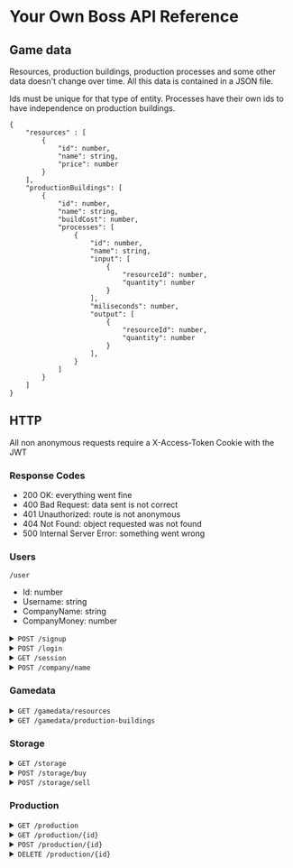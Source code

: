 # Your Own Boss API Reference

## Game data

Resources, production buildings, production processes and some other data doesn't change over time. All this data is contained in a JSON file.

Ids must be unique for that type of entity. Processes have their own ids to have independence on production buildings.

```
{
    "resources" : [
        {
            "id": number,
            "name": string,
            "price": number
        }
    ],
    "productionBuildings": [
        {
            "id": number,
            "name": string,
            "buildCost": number,
            "processes": [
                {
                    "id": number,
                    "name": string,
                    "input": [
                        {
                            "resourceId": number,
                            "quantity": number
                        }
                    ],
                    "miliseconds": number,
                    "output": [
                        {
                            "resourceId": number,
                            "quantity": number
                        }
                    ],
                }
            ]
        }
    ]
}
```

## HTTP

All non anonymous requests require a X-Access-Token Cookie with the JWT

### Response Codes

- 200 OK: everything went fine
- 400 Bad Request: data sent is not correct
- 401 Unauthorized: route is not anonymous
- 404 Not Found: object requested was not found
- 500 Internal Server Error: something went wrong

### Users

<code>/user</code>

- Id: number
- Username: string
- CompanyName: string
- CompanyMoney: number

<details>
    <summary><code>POST /signup</code></summary>

    Anonymous

    Request
    {
        username: string,
        password: string
    }

    Response
    200 OK

</details>

<details>
    <summary><code>POST /login</code></summary>

    Anonymous

    Request
    {
        username: string,
        password: string
    }

    Response
    200 OK
    User
    HTTP-Only Cookie X-Access-Token = JWT
    Cookie X-Session-Started = true

</details>

<details>
    <summary><code>GET /session</code></summary>
    
    Response
    200 OK
    User

</details>

<details>
    <summary><code>POST /company/name</code></summary>
    Request
    {
        companyName: string 
    }

    Response
    200 OK

</details>

### Gamedata

<details>
    <summary><code>GET /gamedata/resources</code></summary>
    
    Response
    200 OK
    List of resources

</details>

<details>
    <summary><code>GET /gamedata/production-buildings</code></summary>
    
    Response
    200 OK
    List of production buildings

</details>

### Storage

<details>
    <summary><code>GET /storage</code></summary>
    
    Response
    200 OK
    List of storage resources

</details>

<details>
    <summary><code>POST /storage/buy</code></summary>
    Request
    {
        resourceId: number,
        quantity: number
    }

    Response
    200 OK

</details>

<details>
    <summary><code>POST /storage/sell</code></summary>
    Request
    {
        resourceId: number,
        quantity: number
    }

    Response
    200 OK

</details>

### Production

<details>
    <summary><code>GET /production</code></summary>
    
    Response
    200 OK
    List of production

</details>

<details>
    <summary><code>GET /production/{id}</code></summary>
    
    Response
    200 OK
    Production with that id

</details>

<details>
    <summary><code>POST /production/{id}</code></summary>
    Request 
    {
        processId: number,
        quantity: number
    }

    Response
    200 OK

</details>

<details>
    <summary><code>DELETE /production/{id}</code></summary>

    Response
    200 OK

</details>
